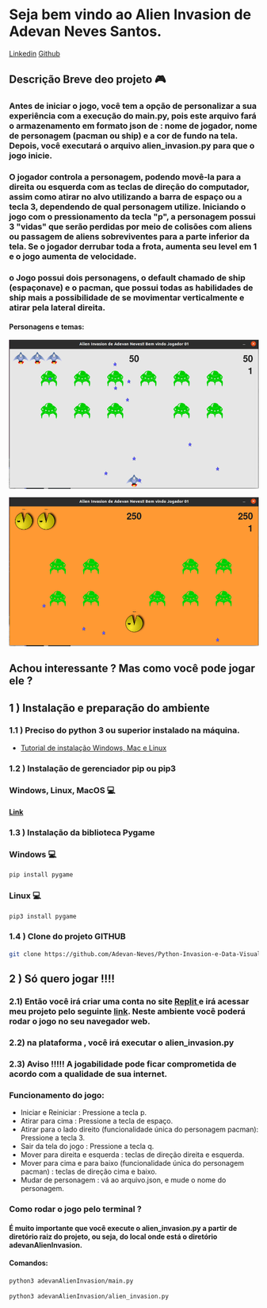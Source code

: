 # Seja bem vindo ao Alien Invasion de Adevan Neves Santos.

[Linkedin](https://www.linkedin.com/in/adevan-neves-santos)
[Github](https://github.com/Adevan-Neves/)

## Descrição Breve deo projeto :video_game:

### Antes de iniciar o jogo, você tem a opção de personalizar a sua experiência com a execução do main.py, pois este arquivo fará o armazenamento em formato json de : nome de jogador, nome de personagem (pacman ou ship) e a cor de fundo na tela. Depois, você executará o arquivo alien_invasion.py para que o jogo inicie.
###  O jogador controla a personagem, podendo movê-la  para a direita ou esquerda com as teclas de direção do computador, assim como atirar no alvo utilizando a barra de espaço ou a tecla 3, dependendo de qual personagem utilize. Iniciando o jogo com o pressionamento da tecla "p", a personagem possui 3 "vidas" que serão perdidas por meio  de colisões com aliens ou passagem de aliens sobreviventes para a parte inferior da tela. Se o jogador derrubar toda a frota, aumenta seu level em 1 e o jogo aumenta de velocidade. 
### o Jogo possui dois personagens, o default chamado de ship (espaçonave) e o pacman, que possui todas as habilidades de ship mais a possibilidade de se movimentar verticalmente e atirar pela lateral direita.

#### Personagens e temas:
![Alter text](./apoioAoReadme/shipDemonstracao.png)

![Alter text](./apoioAoReadme/pacmanDemosntracao.png)

## Achou interessante ? Mas como você pode jogar ele ?


## 1 ) Instalação e preparação do ambiente



### 1.1  ) Preciso do python 3 ou superior instalado na máquina.
- [Tutorial de instalação Windows, Mac e Linux](https://youtu.be/VuKvR1J2LQE)

### 1.2 )  Instalação de gerenciador pip ou pip3
### Windows, Linux, MacOS :computer:
####  [Link](https://pip.pypa.io/en/stable/installation/)

### 1.3 ) Instalação da biblioteca Pygame
### Windows :computer:

```bash
pip install pygame
```
### Linux :computer:
```bash
pip3 install pygame
```
### 1.4 ) Clone do projeto GITHUB
```bash
git clone https://github.com/Adevan-Neves/Python-Invasion-e-Data-Visualization.git
```


## 2 ) Só quero jogar !!!!


### 2.1) Então você irá criar uma conta no site [ Replit ](https://replit.com/) e irá acessar meu projeto pelo seguinte [link](https://replit.com/@AdevanNeves/AlienInvasion#). Neste ambiente você poderá rodar o jogo no seu navegador web.
### 2.2) na plataforma , você irá executar o alien_invasion.py
### 2.3) Aviso !!!!! A jogabilidade pode ficar comprometida de acordo com a qualidade de sua internet.

### Funcionamento do jogo:

- Iniciar e Reiniciar : Pressione a tecla p.
- Atirar para cima : Pressione a tecla de espaço.
- Atirar para o lado direito (funcionalidade única do personagem pacman): Pressione a tecla 3.
- Sair da tela do jogo : Pressione a tecla q.
- Mover para direita e esquerda : teclas de direção direita e esquerda.
- Mover para cima e para baixo (funcionalidade única do personagem pacman) : teclas de direção cima e baixo.
- Mudar de personagem : vá ao arquivo.json, e mude o nome do personagem.

### Como rodar o jogo pelo terminal ?

#### É muito importante que você execute o alien_invasion.py a partir de diretório raiz do projeto, ou seja, do local onde está o diretório adevanAlienInvasion.

#### Comandos:

```bash
python3 adevanAlienInvasion/main.py
```

```bash
python3 adevanAlienInvasion/alien_invasion.py
```
